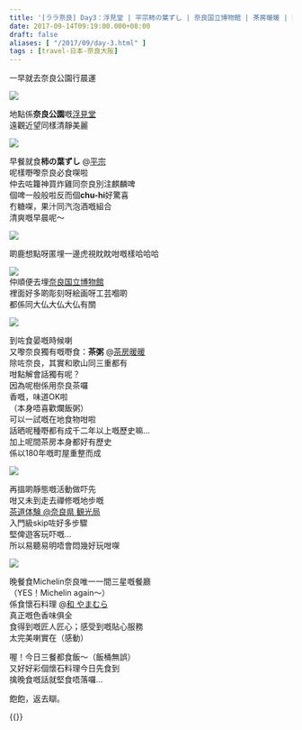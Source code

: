 ```yaml
---
title: '[ララ奈良] Day3：浮見堂 | 平宗柿の葉ずし | 奈良国立博物館 | 茶房暖暖 | 茶道体験 | 和やまむら'
date: 2017-09-14T09:19:00.000+08:00
draft: false
aliases: [ "/2017/09/day-3.html" ]
tags : [travel-日本-奈良大阪]
---
```


一早就去奈良公園行晨運

![](/images/nara3.jpg)

地點係**奈良公園**嘅[浮見堂](https://hidie.net/nara3a/)  
遠觀近望同樣清靜美麗  

![](/images/nara3b.jpg)

早餐就食**柿の葉ずし** @[平宗](https://hidie.net/nara3b/)  
呢樣嘢嚟奈良必食㗎啦  
仲去咗籮神買炸雞同奈良別注麒麟啤  
個啤一般般啦反而個**chu-hi**好驚喜  
冇糖㗎，果汁同汽泡酒嘅組合  
清爽嘅早晨呢～  

![](/images/nara3b2.jpg)

啲鹿想點呀匿埋一邊虎視眈眈咁嘅樣哈哈哈  

![](/images/nara3c.jpg)  
仲順便去埋[奈良国立博物館](https://hidie.net/nara3c/)  
裡面好多啲彫刻呀絵画呀工芸嗰啲  
都係同大仏大仏大仏有關  

![](/images/nara3d1.jpg)

到咗食晏嘅時候喇  
又嚟奈良獨有嘅嘢食：**茶粥** @[茶房暖暖](https://hidie.net/nara3d/)  
除咗奈良，其實和歌山同三重都有  
咁點解會話獨有呢？  
因為呢樹係用奈良茶囉  
香嘅，味道OK啦  
（本身唔喜歡爛飯粥）  
可以一試嘅在地食物咁啦  
話晒呢種嘢都有成千二年以上嘅歷史嘛…  
加上呢間茶房本身都好有歷史  
係以180年嘅町屋重整而成  

![](/images/nara3e1.jpg)

再搵啲靜態嘅活動做吓先  
咁又未到走去禪修嘅地步嘅  
[茶道体験 @奈良県 観光局](https://hidie.net/nara3e/)  
入門級skip咗好多步驟  
堅俾遊客玩吓嘅…  
所以易聽易明唔會悶幾好玩咁㗎  

![](/images/nara3f.jpg)

晚餐食Michelin奈良唯一一間三星嘅餐廳  
（YES！Michelin again～）  
係食懷石料理 @[和 やまむら](https://hidie.net/nara3f/)  
真正嘅色香味俱全  
食得到嘅匠人匠心；感受到嘅貼心服務  
太完美喇實在（感動）

喔！今日三餐都食飯～（飯桶無誤）  
又好好彩個懷石料理今日先食到  
擒晚食嘅話就堅食唔落囉...  
  
  
飽飽，返去瞓。  
  
{{<nara>}}
